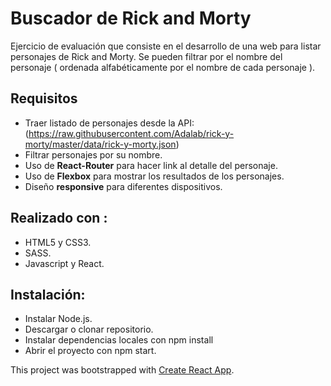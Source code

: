 # Buscador de Rick and Morty

Ejercicio de evaluación que consiste en el desarrollo de una web para listar personajes de Rick and Morty. Se pueden filtrar por el nombre del personaje ( ordenada alfabéticamente por el nombre de cada personaje ).

## Requisitos

- Traer listado de personajes desde la API:
  (https://raw.githubusercontent.com/Adalab/rick-y-morty/master/data/rick-y-morty.json)
- Filtrar personajes por su nombre.
- Uso de **React-Router** para hacer link al detalle del personaje.
- Uso de **Flexbox** para mostrar los resultados de los personajes.
- Diseño **responsive** para diferentes dispositivos.

## Realizado con :

- HTML5 y CSS3.
- SASS.
- Javascript y React.

## Instalación:

- Instalar Node.js.
- Descargar o clonar repositorio.
- Instalar dependencias locales con npm install
- Abrir el proyecto con npm start.

This project was bootstrapped with [Create React App](https://github.com/facebook/create-react-app).
